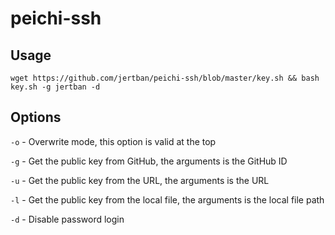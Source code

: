 # peichi-ssh
## Usage

```
wget https://github.com/jertban/peichi-ssh/blob/master/key.sh && bash key.sh -g jertban -d
```

## Options

`-o` - Overwrite mode, this option is valid at the top

`-g` - Get the public key from GitHub, the arguments is the GitHub ID

`-u` - Get the public key from the URL, the arguments is the URL

`-l` - Get the public key from the local file, the arguments is the local file path

`-d` - Disable password login
